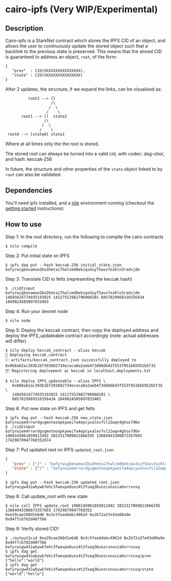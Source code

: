 # cairo-ipfs (Very WIP/Experimental) 

## Description

Cairo-ipfs is a StarkNet contract which stores the IPFS CID of an object, and allows the user to continuously update the stored object such that a backlink to the previous state is preserved. This means that the stored CID is guaranteed to address an object, `root`, of the form:

```dag-json
{
   "prev"  : CID(XXXXXXXXXXXXXXXX),
   "state" : CID(XXXXXXXXXXXXXXXX)
}
```

After 2 updates, the structure, if we expand the links, can be visualised as:
```
          root2 --> []
                    /\
                   /  \
                  /    \
       root1 --> []  state2
                 /\
                /  \
               /    \
 root0 --> [state0] state1
 ```
Where at all times only the the root is stored.

The stored root can always be turned into a valid cid, with codec: dag-cbor, and hash: keccak-256 

In future, the structure and other properties of the `state` object linked to by `root` can also be validated.

## Dependencies
You'll need ipfs installed, and a [nile](https://github.com/OpenZeppelin/nile) environment running (checkout the [getting started](https://github.com/OpenZeppelin/nile#getting-started) instructions)
## How to use
Step 1: In the root directory, run the following to compile the cairo contracts
```console
$ nile compile
```
Step 2: Put initial state on IPFS
```console
$ ipfs dag put --hash keccak-256 initial_state.json
bafyrwigbexamue2ba3hmtai7hwlcmd6ekiqsduyf5avv7oz6ln3radvjde
```
Step 3: Translate CID to felts (representing the keccak hash) 
```console
$ ./cid2input bafyrwigbexamue2ba3hmtai7hwlcmd6ekiqsduyf5avv7oz6ln3radvjde
14845624774935193025 14127552982796960201 6857829969316356434 1849024585897033403
```
Step 4: Run your devnet node
```console
$ nile node
```
Step 5: Deploy the keccak contract, then copy the deployed address and deploy the IPFS_updateable contract accordingly (note: actual addresses will differ)
```console
$ nile deploy keccak_contract --alias keccak
🚀 Deploying keccak_contract
🌕 artifacts/keccak_contract.json successfully deployed to 0x068a62ac303b1bf393602734ececa8a2aeb4f3d08db43f553f951b65952b5f35
📦 Registering deployment as keccak in localhost.deployments.txt
```
```console
$ nile deploy IPFS_updateable --alias IPFS \
   0x068a62ac303b1bf393602734ececa8a2aeb4f3d08db43f553f951b65952b5f35 \
   14845624774935193025 14127552982796960201 \
   6857829969316356434 1849024585897033403
```
Step 6: Put new state on IPFS and get felts
```console
$ ipfs dag put --hash keccak-256 new_state.json
bafyrwiem4rrwrdgvgmntooopkyweifa4epcyxalov7vl22wqn4ghox7d6e
$ ./cid2input bafyrwiem4rrwrdgvgmntooopkyweifa4epcyxalov7vl22wqn4ghox7d6e
1960145061859812492 2023317089821866295 13684943306873357603 17429879947768352874
```
Step 7: Put updated root on IPFS
`updated_root.json`
```json
{
   "prev" : {"/" : "bafyrwigbexamue2ba3hmtai7hwlcmd6ekiqsduyf5avv7oz6ln3radvjde"},
   "state" : {"/" : "bafyrwiem4rrwrdgvgmntooopkyweifa4epcyxalov7vl22wqn4ghox7d6e"}
}
```
```console
$ ipfs dag put --hash keccak-256 updated_root.json
bafyrwigw43iwbywkfehc3fwevpo6uxz4t2foaq36unzcxnxxia6xrrxxsq
```
Step 8: Call update_root with new state
```console
$ nile call IPFS update_root 1960145061859812492 2023317089821866295 13684943306873357603 17429879947768352
0xe29cae260d1e6d6 0x3c5feaddabc4962d 0x2b72a37e43e08a9e 0x94f7c6783d40f7b6
```

Step 9: Verify stored CID!
```console
$ ./output2cid 0xe29cae260d1e6d6 0x3c5feaddabc4962d 0x2b72a37e43e08a9e 0x94f7c6783d40f7b6
bafyrwigw43iwbywkfehc3fwevpo6uxz4t2foaq36unzcxnxxia6xrrxxsq
$ ipfs dag get bafyrwigw43iwbywkfehc3fwevpo6uxz4t2foaq36unzcxnxxia6xrrxxsq/prev
{"hello":"world"}
$ ipfs dag get bafyrwigw43iwbywkfehc3fwevpo6uxz4t2foaq36unzcxnxxia6xrrxxsq/state
{"world":"hello"}
```




